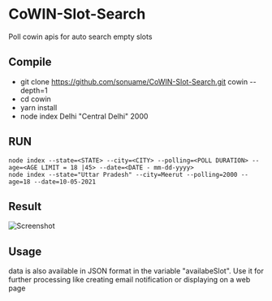 # CoWIN-Slot-Search
Poll cowin apis for auto search empty slots

## Compile
- git clone https://github.com/sonuame/CoWIN-Slot-Search.git cowin --depth=1
- cd cowin
- yarn install
- node index Delhi "Central Delhi" 2000

## RUN
```node index --state=<STATE> --city=<CITY> --polling=<POLL DURATION> --age=<AGE LIMIT = 18 |45> --date=<DATE - mm-dd-yyyy> ```\
```node index --state="Uttar Pradesh" --city=Meerut --polling=2000 --age=18 --date=10-05-2021```


## Result
![Screenshot](screenshot.png)


## Usage
data is also available in JSON format in the variable "availabeSlot". Use it for further processing like creating email notification or displaying on a web page
